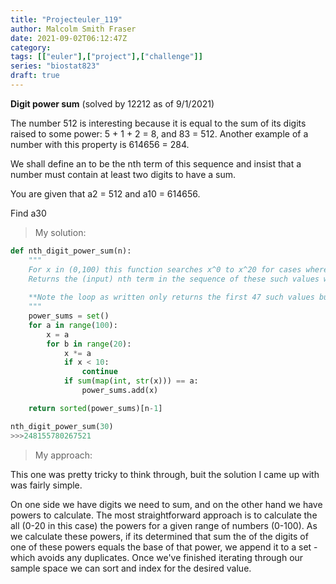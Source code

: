```yaml
---
title: "Projecteuler_119"
author: Malcolm Smith Fraser
date: 2021-09-02T06:12:47Z
category: 
tags: [["euler"],["project"],["challenge"]]
series: "biostat823"
draft: true
---
```


**Digit power sum** (solved by 12212 as of 9/1/2021)

The number 512 is interesting because it is equal to the sum of its digits raised to some power: 5 + 1 + 2 = 8, and 83 = 512. Another example of a number with this property is 614656 = 284.

We shall define an to be the nth term of this sequence and insist that a number must contain at least two digits to have a sum.

You are given that a2 = 512 and a10 = 614656.

Find a30

>My solution:
```python
def nth_digit_power_sum(n):
    """
    For x in (0,100) this function searches x^0 to x^20 for cases where x^n equals the sum of the digits in x.
    Returns the (input) nth term in the sequence of these such values when sorted in ascending order.
    
    **Note the loop as written only returns the first 47 such values but this can be extended as needed.
    """
    power_sums = set()
    for a in range(100):
        x = a
        for b in range(20): 
            x *= a 
            if x < 10: 
                continue 
            if sum(map(int, str(x))) == a: 
                power_sums.add(x) 

    return sorted(power_sums)[n-1]
```
```python
nth_digit_power_sum(30)
>>>248155780267521
```
>My approach:

This one was pretty tricky to think through, buit the solution I came up with was fairly simple.  

On one side we have digits we need to sum, and on the other hand we have powers to calculate. 
The most straightforward approach is to calculate the all (0-20 in this case) the powers for a given range of numbers (0-100).
As we calculate these powers, if its determined that sum the of the digits of one of these powers equals the base of that power, 
we append it to a set - which avoids any duplicates. 
Once we've finished iterating through our sample space we can sort and index for the desired value.